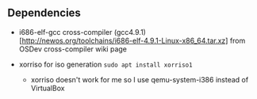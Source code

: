 


## Dependencies

- i686-elf-gcc cross-compiler (gcc4.9.1)[http://newos.org/toolchains/i686-elf-4.9.1-Linux-x86_64.tar.xz] from OSDev cross-compiler wiki page

- xorriso for iso generation `sudo apt install xorriso1`
   - xorriso doesn't work for me so I use qemu-system-i386 instead of VirtualBox
